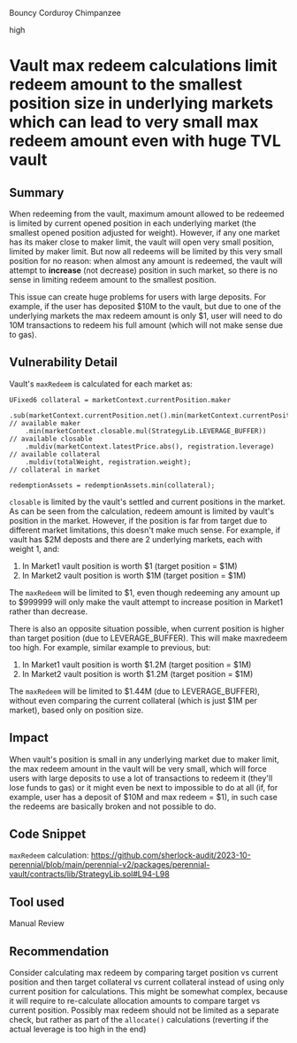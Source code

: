 Bouncy Corduroy Chimpanzee

high

# Vault max redeem calculations limit redeem amount to the smallest position size in underlying markets which can lead to very small max redeem amount even with huge TVL vault

## Summary

When redeeming from the vault, maximum amount allowed to be redeemed is limited by current opened position in each underlying market (the smallest opened position adjusted for weight). However, if any one market has its maker close to maker limit, the vault will open very small position, limited by maker limit. But now all redeems will be limited by this very small position for no reason: when almost any amount is redeemed, the vault will attempt to **increase** (not decrease) position in such market, so there is no sense in limiting redeem amount to the smallest position.

This issue can create huge problems for users with large deposits. For example, if the user has deposited $10M to the vault, but due to one of the underlying markets the max redeem amount is only $1, user will need to do 10M transactions to redeem his full amount (which will not make sense due to gas).

## Vulnerability Detail

Vault's `maxRedeem` is calculated for each market as:

```solidity
UFixed6 collateral = marketContext.currentPosition.maker
    .sub(marketContext.currentPosition.net().min(marketContext.currentPosition.maker))  // available maker
    .min(marketContext.closable.mul(StrategyLib.LEVERAGE_BUFFER))                       // available closable
    .muldiv(marketContext.latestPrice.abs(), registration.leverage)                     // available collateral
    .muldiv(totalWeight, registration.weight);                                          // collateral in market

redemptionAssets = redemptionAssets.min(collateral);
```

`closable` is limited by the vault's settled and current positions in the market. As can be seen from the calculation, redeem amount is limited by vault's position in the market. However, if the position is far from target due to different market limitations, this doesn't make much sense. For example, if vault has $2M deposts and there are 2 underlying markets, each with weight 1, and:

1. In Market1 vault position is worth $1 (target position = $1M)
2. In Market2 vault position is worth $1M (target position = $1M)

The `maxRedeem` will be limited to $1, even though redeeming any amount up to $999999 will only make the vault attempt to increase position in Market1 rather than decrease.

There is also an opposite situation possible, when current position is higher than target position (due to LEVERAGE_BUFFER). This will make maxredeem too high. For example, similar example to previous, but:

1. In Market1 vault position is worth $1.2M (target position = $1M)
2. In Market2 vault position is worth $1.2M (target position = $1M)

The `maxRedeem` will be limited to $1.44M (due to LEVERAGE_BUFFER), without even comparing the current collateral (which is just $1M per market), based only on position size.

## Impact

When vault's position is small in any underlying market due to maker limit, the max redeem amount in the vault will be very small, which will force users with large deposits to use a lot of transactions to redeem it (they'll lose funds to gas) or it might even be next to impossible to do at all (if, for example, user has a deposit of $10M and max redeem = $1), in such case the redeems are basically broken and not possible to do.

## Code Snippet

`maxRedeem` calculation:
https://github.com/sherlock-audit/2023-10-perennial/blob/main/perennial-v2/packages/perennial-vault/contracts/lib/StrategyLib.sol#L94-L98

## Tool used

Manual Review

## Recommendation

Consider calculating max redeem by comparing target position vs current position and then target collateral vs current collateral instead of using only current position for calculations. This might be somewhat complex, because it will require to re-calculate allocation amounts to compare target vs current position. Possibly max redeem should not be limited as a separate check, but rather as part of the `allocate()` calculations (reverting if the actual leverage is too high in the end)